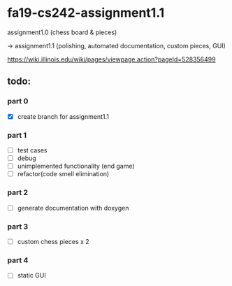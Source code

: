 # fa19-cs242-assignment1.1

assignment1.0 (chess board & pieces)

-> assignment1.1 (polishing, automated documentation, custom pieces, GUI)

https://wiki.illinois.edu/wiki/pages/viewpage.action?pageId=528356499
	
## todo:
### part 0
- [x] create branch for assignment1.1

### part 1
- [ ] test cases
- [ ] debug
- [ ] unimplemented functionality (end game)
- [ ] refactor(code smell elimination)

### part 2
- [ ] generate documentation with doxygen

### part 3
- [ ] custom chess pieces x 2

### part 4
- [ ] static GUI


